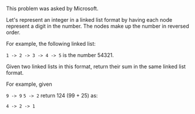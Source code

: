This problem was asked by Microsoft.

Let's represent an integer in a linked list format by having each node represent a digit in the number. The nodes make up the number in reversed order.

For example, the following linked list:

`1 -> 2 -> 3 -> 4 -> 5`
is the number 54321.

Given two linked lists in this format, return their sum in the same linked list format.

For example, given

`9 -> 9`
`5 -> 2`
return 124 (99 + 25) as:

`4 -> 2 -> 1`

